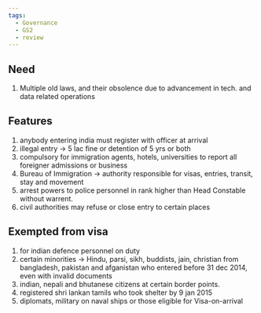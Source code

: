 ```yaml
---
tags:
  - Governance
  - GS2
  - review
---
```

## Need
1. Multiple old laws, and their obsolence due to advancement in tech. and data related operations

## Features
1. anybody entering india must register with officer at arrival
2. illegal entry -> 5 lac fine or detention of 5 yrs or both
3. compulsory for immigration agents, hotels, universities to report all foreigner admissions or business
4. Bureau of Immigration -> authority responsible for visas, entries, transit, stay and movement 
5. arrest powers to police personnel in rank higher than Head Constable without warrent.
6. civil authorities may refuse or close entry to certain places

## Exempted from visa
1. for indian defence personnel on duty
2. certain minorities -> Hindu, parsi, sikh, buddists, jain, christian  from bangladesh, pakistan and afganistan who entered before 31 dec 2014, even with invalid documents
3. indian, nepali and bhutanese citizens at certain border points.
4. registered shri lankan tamils who took shelter by 9 jan 2015
5. diplomats, military on naval ships or those eligible for Visa-on-arrival